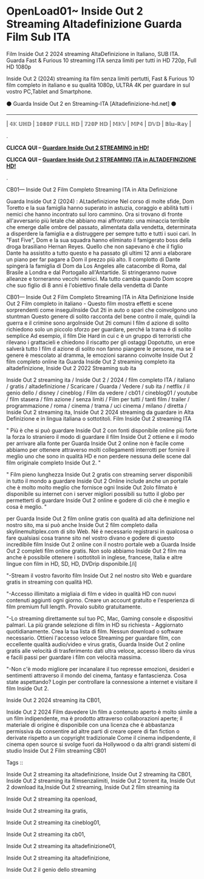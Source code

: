 # OpenLoad01~ Inside Out 2 Streaming Altadefinizione Guarda Film Sub ITA

Film Inside Out 2 2024 streaming AltaDefinizione in Italiano, SUB ITA. Guarda Fast & Furious 10 streaming ITA senza limiti per tutti in HD 720p, Full HD 1080p

Inside Out 2 (2024) streaming ita film senza limiti pertutti, Fast & Furious 10 film completo in italiano e su qualità 1080p, ULTRA 4K per guardare in sul vostro PC,Tablet and Smartphone.


⚫ Guarda Inside Out 2 en Streaming-ITA [Altadefinizione-hd.net] ⚫
______________________________________________________________

| 𝟜𝕂 𝕌ℍ𝔻 | 𝟙𝟘𝟠𝟘ℙ 𝔽𝕌𝕃𝕃 ℍ𝔻 | 𝟟𝟚𝟘ℙ ℍ𝔻 | 𝕄𝕂𝕍 | 𝕄ℙ𝟜 | 𝔻𝕍𝔻 | 𝔹𝕝𝕦-ℝ𝕒𝕪 |

.

**CLICCA QUI –  [Guardare Inside Out 2 STREAMING in HD!](https://t.co/CalHlgmP68)**


**CLICCA QUI –  [Guardare Inside Out 2 STREAMING ITA in ALTADEFINIZIONE HD!](https://t.co/CalHlgmP68)**

.

CB01— Inside Out 2 Film Completo Streaming ITA in Alta Definizione

Guarda Inside Out 2 (2024) : ALtadefinizione Nel corso di molte sfide, Dom Toretto e la sua famiglia hanno superato in astuzia, coraggio e abilità tutti i nemici che hanno incontrato sul loro cammino. Ora si trovano di fronte all'avversario più letale che abbiano mai affrontato: una minaccia terribile che emerge dalle ombre del passato, alimentata dalla vendetta, determinata a disperdere la famiglia e a distruggere per sempre tutto e tutti i suoi cari. In "Fast Five", Dom e la sua squadra hanno eliminato il famigerato boss della droga brasiliano Hernan Reyes. Quello che non sapevano è che il figlio Dante ha assistito a tutto questo e ha passato gli ultimi 12 anni a elaborare un piano per far pagare a Dom il prezzo più alto. Il complotto di Dante spingerà la famiglia di Dom da Los Angeles alle catacombe di Roma, dal Brasile a Londra e dal Portogallo all'Antartide. Si stringeranno nuove alleanze e torneranno vecchi nemici. Ma tutto cambia quando Dom scopre che suo figlio di 8 anni è l'obiettivo finale della vendetta di Dante

CB01— Inside Out 2 Film Completo Streaming ITA in Alta Definizione Inside Out 2 Film completo in italiano - Questo film mostra effetti e scene sorprendenti come inseguiInside Out 2ti in auto o spari che coinvolgono uno stuntman Questo genere di solito racconta del bene contro il male, quindi la guerra e il crimine sono argoInside Out 2ti comuni I film d azione di solito richiedono solo un piccolo sforzo per guardare, perché la trama è di solito semplice Ad esempio, il film Die Hard in cui c è un gruppo di terroristi che rilevano i grattacieli e chiedono il riscatto per gli ostaggi Dopotutto, un eroe salverà tutto I film d azione di solito non fanno piangere le persone, ma se il genere è mescolato al dramma, le emozioni saranno coinvolte Inside Out 2 film completo online ita Guarda Inside Out 2 streaming completo ita altadefinizione, Inside Out 2 2022 Streaming sub ita


Inside Out 2 streaming ita / Inside Out 2 / 2024 / film completo ITA / italiano / gratis / altadefinizione / Scaricare / Guarda / Vedere / sub ita / netflix / il genio dello / disney / cineblog / Film da vedere / cb01 / cineblog01 / youtube / film stasera / film azione / senza limiti / Film per tutti / tanti film / trailer / programmazione / roma / cinema / trama / uci cinema / milano / diretta / Inside Out 2 streaming ita, Inside Out 2 2024 streaming da guardare in Alta Definizione e in lingua italiana o sottotitoli. Film Inside Out 2 streaming ITA


" Più è che si può guardare Inside Out 2 con fonti disponibile online più forte la forza lo straniero il modo di guardare il film Inside Out 2 ottiene e il modo per arrivare alla fonte per Guarda Inside Out 2 online non è facile come abbiamo per ottenere attraverso molti collegamenti interrotti per fornire il meglio uno che sono in qualità HD e non perdere nessuna delle scene dal film originale completo Inside Out 2. "


" Film pieno lunghezza Inside Out 2 gratis con streaming server disponibili in tutto il mondo a guardare Inside Out 2 Online include anche un portale che è molto molto meglio che fornisce ogni Inside Out 2olo filmato è disponibile su internet con i server migliori possibili su tutto il globo per permetterti di guardare Inside Out 2 online e godere di ciò che è meglio e cosa è meglio. "

per Guarda Inside Out 2 film online gratis con qualità ad alta definizione nel nostro sito, ma si può anche Inside Out 2 film completo dalla skylinemultiplex.com di sito Web. Né è necessario registrarsi in qualcosa o fare qualsiasi cosa tranne sito nel vostro divano e godere di questo incredibile film Inside Out 2 online con il nostro portale web a Guarda Inside Out 2 completi film online gratis. Non solo abbiamo Inside Out 2 film ma anche è possibile ottenere i sottotitoli in inglese, francese, Italia e altre lingue con film in HD, SD, HD, DVDrip disponibile.[/i]

"-Stream il vostro favorito film Inside Out 2 nel nostro sito Web e guardare gratis in streaming con qualità HD.

"-Accesso illimitato a migliaia di film e video in qualità HD con nuovi contenuti aggiunti ogni giorno. Creare un account gratuito e l'esperienza di film premium full length. Provalo subito gratuitamente.

"-Lo streaming direttamente sul tuo PC, Mac, Gaming console e dispositivi palmari. La più grande selezione di film in HD su richiesta - Aggiornato quotidianamente. Crea la tua lista di film. Nessun download o software necessario. Ottieni l'accesso veloce Streaming per guardare film, con eccellente qualità audio/video e virus gratis, Guarda Inside Out 2 online gratis alle velocità di trasferimento dati ultra veloce, accesso libero da virus e facili passi per guardare i film con velocità massima.

"-Non c'è modo migliore per incanalare il tuo represse emozioni, desideri e sentimenti attraverso il mondo del cinema, fantasy e fantascienza. Cosa state aspettando? Login per controllare la connessione a internet e visitare il film Inside Out 2.

Inside Out 2 2024 streaming ita CB01,
 
Inside Out 2 2024 Film davedere Un film a contenuto aperto è molto simile a un film indipendente, ma è prodotto attraverso collaborazioni aperte; il materiale di origine è disponibile con una licenza che è abbastanza permissiva da consentire ad altre parti di creare opere di fan fiction o derivate rispetto a un copyright tradizionale Come il cinema indipendente, il cinema open source si svolge fuori da Hollywood o da altri grandi sistemi di studio Inside Out 2 Film streaming CB01

Tags ::

Inside Out 2 streaming ita altadefinizione, Inside Out 2 streaming ita CB01, Inside Out 2 streaming ita filmsenzalimiti, Inside Out 2 torrent ita, Inside Out 2 download ita,Inside Out 2 streaming, Inside Out 2 film streaming ita

Inside Out 2 streaming ita openload,

Inside Out 2 streaming ita gratis,

Inside Out 2 streaming ita cineblog01,

Inside Out 2 streaming ita cb01,

Inside Out 2 streaming ita altadefinizione01,

Inside Out 2 streaming ita altadefinizione, 

Inside Out 2 il genio dello streaming
